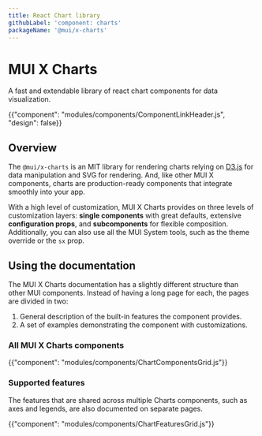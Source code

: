 ```yaml
---
title: React Chart library
githubLabel: 'component: charts'
packageName: '@mui/x-charts'
---
```


# MUI X Charts

<p class="description">A fast and extendable library of react chart components for data visualization.</p>

{{"component": "modules/components/ComponentLinkHeader.js", "design": false}}

## Overview

The `@mui/x-charts` is an MIT library for rendering charts relying on [D3.js](https://d3js.org/) for data manipulation and SVG for rendering.
And, like other MUI X components, charts are production-ready components that integrate smoothly into your app.

With a high level of customization, MUI X Charts provides on three levels of customization layers: **single components** with great defaults, extensive **configuration props**, and **subcomponents** for flexible composition.
Additionally, you can also use all the MUI System tools, such as the theme override or the `sx` prop.

## Using the documentation

The MUI X Charts documentation has a slightly different structure than other MUI components.
Instead of having a long page for each, the pages are divided in two:

1. General description of the built-in features the component provides.
2. A set of examples demonstrating the component with customizations.

### All MUI X Charts components

{{"component": "modules/components/ChartComponentsGrid.js"}}

### Supported features

The features that are shared across multiple Charts components, such as axes and legends, are also documented on separate pages.

{{"component": "modules/components/ChartFeaturesGrid.js"}}
